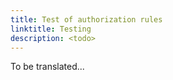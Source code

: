 ```yaml
---
title: Test of authorization rules
linktitle: Testing
description: <todo>
---
```

To be translated...